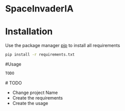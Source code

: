 # SpaceInvaderIA

# Installation
Use the package manager [pip](https://pip.pypa.io/en/stable/) to install all requirements
```bash
pip install -r requirements.txt
```

#Usage
```python
TODO
```

# TODO
- Change project Name
- Create the requirements
- Create the usage

